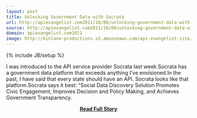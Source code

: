 ```yaml
---
layout: post
title: Unlocking Government Data with Socrata
url: http://apievangelist.com2011/10/08/unlocking-government-data-with-socrata/
source: http://apievangelist.com2011/10/08/unlocking-government-data-with-socrata/
domain: apievangelist.com2011
image: http://kinlane-productions.s3.amazonaws.com/api-evangelist-site/blog/Socrata-Data-Overview.png
---
```

{% include JB/setup %}<p>I was introduced to the API service provider Socrata last week.Socrata has a government data platform that exceeds anything I’ve envisioned.In the past, I have said that every state should have an API. Socrata looks like that platform.Socrata says it best: “Social Data Discovery Solution Promotes Civic Engagement, Improves Decision and Policy Making, and Achieves Government Transparency.</p>
<center><p><a href="http://apievangelist.com2011/10/08/unlocking-government-data-with-socrata/" style='padding:25px; font-sze:18px; font-weight: bold;'>Read Full Story</a></p></center>
